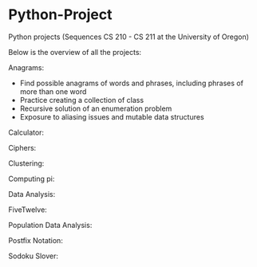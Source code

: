 # Python-Project

Python projects (Sequences CS 210 - CS 211 at the University of Oregon)

Below is the overview of all the projects: 

Anagrams:

  * Find possible anagrams of words and phrases, including phrases of more than one word
  * Practice creating a collection of class
  * Recursive solution of an enumeration problem
  * Exposure to aliasing issues and mutable data structures



Calculator:

Ciphers:

Clustering:

Computing pi:

Data Analysis:

FiveTwelve:

Population Data Analysis:

Postfix Notation:

Sodoku Slover:
